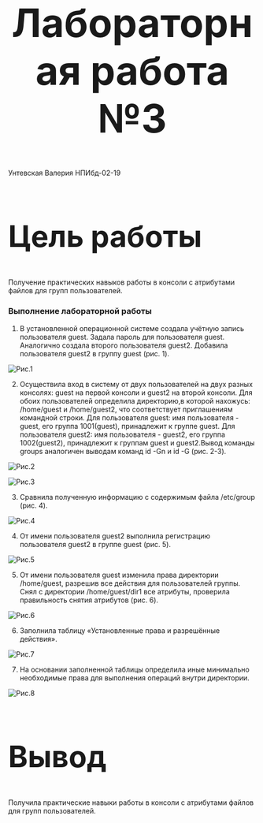 <style>
h1 {
    font-size: 80px;
    text-align: center;
}
h2 {
    font-size: 60px;
}
{
    text-align: justify;

}
section.fio {
    text-align: right;
}
</style>

# Лабораторная работа №3
<!-- _class: fio -->
Унтевская Валерия
НПИбд-02-19


## Цель работы
 Получение практических навыков работы в консоли с атрибутами файлов для групп пользователей.


### Выполнение лабораторной работы
1. В установленной операционной системе создала учётную запись пользователя guest. Задала пароль для пользователя guest. Аналогично создала второго пользователя guest2. Добавила пользователя guest2 в группу guest (рис. 1).

![Рис.1](imag/1.png)
 
2. Осуществила вход в систему от двух пользователей на двух разных консолях: guest на первой консоли и guest2 на второй консоли. Для обоих пользователей определила директорию,в которой нахожусь: /home/guest и /home/guest2, что соответствует приглашениям командной строки. Для пользователя guest: имя пользователя - guest, его группа 1001(guest), принадлежит к группе guest. Для пользователя guest2: имя пользователя - guest2, его группа 1002(guest2), принадлежит к группам guest и guest2.Вывод команды groups аналогичен выводам команд id -Gn и id -G (рис. 2-3).

![Рис.2](imag/2.png)

![Рис.3](imag/3.png)

3. Сравнила полученную информацию с содержимым файла /etc/group (рис. 4).

![Рис.4](imag/4.png)


4. От имени пользователя guest2 выполнила регистрацию пользователя guest2 в группе guest (рис. 5).

![Рис.5](imag/5.png) 

5.  От имени пользователя guest изменила права директории /home/guest, разрешив все действия для пользователей группы. Снял с директории /home/guest/dir1 все атрибуты, проверила правильность снятия атрибутов (рис. 6).

![Рис.6](imag/6.png)

6. Заполнила таблицу «Установленные права и разрешённые действия».
 
![Рис.7](imag/7.png)

7. На основании заполненной таблицы определила иные минимально необходимые права для выполнения операций внутри директории.

![Рис.8](imag/8.png)

## Вывод
Получила практические навыки работы в консоли с атрибутами файлов для групп пользователей.

